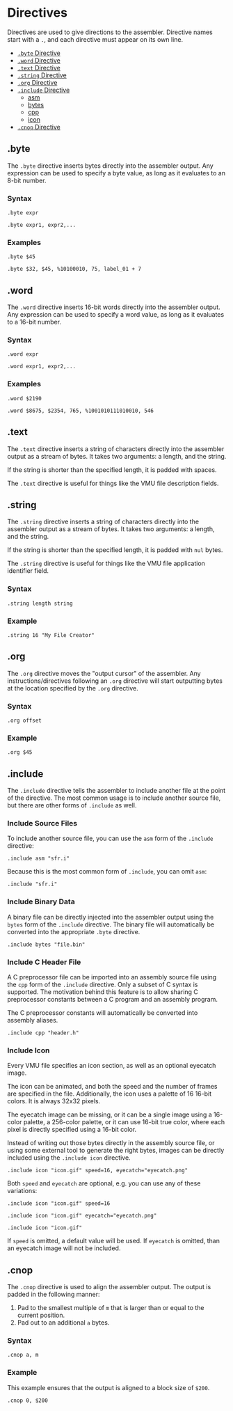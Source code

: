 
Directives
==========

Directives are used to give directions to the assembler. Directive
names start with a `.`, and each directive must appear on its own
line.

<!--ts-->
   * [`.byte` Directive](#byte)
   * [`.word` Directive](#word)
   * [`.text` Directive](#text)
   * [`.string` Directive](#string)
   * [`.org` Directive](#org)
   * [`.include` Directive](#include)
       * [asm](#include-source-files)
       * [bytes](#include-binary-data)
       * [cpp](#include-c-header-file)
       * [icon](#include-icon)
   * [`.cnop` Directive](#cnop)
<!--te-->

.byte
-----

The `.byte` directive inserts bytes directly into the assembler
output. Any expression can be used to specify a byte value, as long as
it evaluates to an 8-bit number.

### Syntax

```
.byte expr
```

```
.byte expr1, expr2,...
```

### Examples

```
.byte $45
```

```
.byte $32, $45, %10100010, 75, label_01 + 7
```

.word
-----

The `.word` directive inserts 16-bit words directly into the assembler
output. Any expression can be used to specify a word value, as long as
it evaluates to a 16-bit number.


### Syntax

```
.word expr
```

```
.word expr1, expr2,...
```

### Examples

```
.word $2190
```

```
.word $8675, $2354, 765, %1001010111010010, 546
```

.text
-----

The `.text` directive inserts a string of characters directly into the
assembler output as a stream of bytes. It takes two arguments: a
length, and the string.

If the string is shorter than the specified length, it is padded with spaces.

The `.text` directive is useful for things like the VMU file description fields.

.string
-----

The `.string` directive inserts a string of characters directly into the
assembler output as a stream of bytes. It takes two arguments: a
length, and the string.

If the string is shorter than the specified length, it is padded with `nul` bytes.

The `.string` directive is useful for things like the VMU file
application identifier field.

### Syntax

```
.string length string
```

### Example

```
.string 16 "My File Creator"
```

.org
----

The `.org` directive moves the "output cursor" of the assembler. Any
instructions/directives following an `.org` directive will start
outputting bytes at the location specified by the `.org` directive.

### Syntax

```
.org offset
```

### Example

```
.org $45
```

.include
--------

The `.include` directive tells the assembler to include another file
at the point of the directive. The most common usage is to include
another source file, but there are other forms of `.include` as well.

### Include Source Files

To include another source file, you can use the `asm` form of the
`.include` directive:

```
.include asm "sfr.i"
```

Because this is the most common form of `.include`, you can omit `asm`:

```
.include "sfr.i"
```

### Include Binary Data

A binary file can be directly injected into the assembler output using
the `bytes` form of the `.include` directive. The binary file will
automatically be converted into the appropriate `.byte` directive.

```
.include bytes "file.bin"
```

### Include C Header File

A C preprocessor file can be imported into an assembly source file
using the `cpp` form of the `.include` directive. Only a subset of C
syntax is supported. The motivation behind this feature is to allow
sharing C preprocessor constants between a C program and an assembly
program.

The C preprocessor constants will automatically be converted into
assembly aliases.

```
.include cpp "header.h"
```

### Include Icon

Every VMU file specifies an icon section, as well as an optional
eyecatch image.

The icon can be animated, and both the speed and the number of frames
are specified in the file. Additionally, the icon uses a palette of 16
16-bit colors. It is always 32x32 pixels.

The eyecatch image can be missing, or it can be a single image using a
16-color palette, a 256-color palette, or it can use 16-bit true
color, where each pixel is directly specified using a 16-bit color.

Instead of writing out those bytes directly in the assembly source
file, or using some external tool to generate the right bytes, images
can be directly included using the `.include icon` directive.

```
.include icon "icon.gif" speed=16, eyecatch="eyecatch.png"
```

Both `speed` and `eyecatch` are optional, e.g. you can use any of these variations:

```
.include icon "icon.gif" speed=16
```

```
.include icon "icon.gif" eyecatch="eyecatch.png"
```

```
.include icon "icon.gif"
```

If `speed` is omitted, a default value will be used. If `eyecatch` is
omitted, than an eyecatch image will not be included.

.cnop
-----

The `.cnop` directive is used to align the assembler output. The
output is padded in the following manner:

1. Pad to the smallest multiple of `m` that is larger than or equal to the current position.
2. Pad out to an additional `a` bytes.

### Syntax

```
.cnop a, m
```

### Example

This example ensures that the output is aligned to a block size of `$200`.

```
.cnop 0, $200
```
